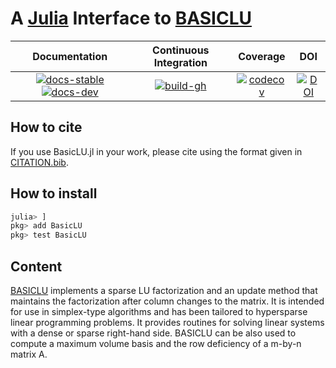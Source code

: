 # A [Julia](http://julialang.org) Interface to [BASICLU](https://github.com/ERGO-Code/basiclu)

| **Documentation** | **Continuous Integration** | **Coverage** | **DOI** |
|:-----------------:|:--------------------------:|:------------:|:-------:|
| [![docs-stable][docs-stable-img]][docs-stable-url] [![docs-dev][docs-dev-img]][docs-dev-url] | [![build-gh][build-gh-img]][build-gh-url] | [![codecov][codecov-img]][codecov-url] | [![DOI](https://zenodo.org/badge/386473966.svg)](https://zenodo.org/badge/latestdoi/386473966)

[docs-stable-img]: https://img.shields.io/badge/docs-stable-blue.svg
[docs-stable-url]: https://JuliaSmoothOptimizers.github.io/BasicLU.jl/stable
[docs-dev-img]: https://img.shields.io/badge/docs-dev-purple.svg
[docs-dev-url]: https://JuliaSmoothOptimizers.github.io/BasicLU.jl/dev
[build-gh-img]: https://github.com/JuliaSmoothOptimizers/BasicLU.jl/workflows/CI/badge.svg?branch=main
[build-gh-url]: https://github.com/JuliaSmoothOptimizers/BasicLU.jl/actions
[codecov-img]: https://codecov.io/gh/JuliaSmoothOptimizers/BasicLU.jl/branch/main/graph/badge.svg
[codecov-url]: https://app.codecov.io/gh/JuliaSmoothOptimizers/BasicLU.jl

## How to cite

If you use BasicLU.jl in your work, please cite using the format given in [CITATION.bib](CITATION.bib).

## How to install

```julia
julia> ]
pkg> add BasicLU
pkg> test BasicLU
```

## Content

[BASICLU](https://github.com/ERGO-Code/basiclu) implements a sparse LU factorization and an update method that maintains the factorization after column changes to the matrix. It is intended for use in simplex-type algorithms and has been tailored to hypersparse linear programming problems. It provides routines for solving linear systems with a dense or sparse right-hand side. BASICLU can be also used to compute a maximum volume basis and the row deficiency of a m-by-n matrix A.
